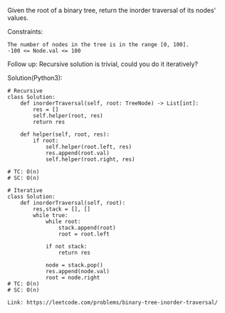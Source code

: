 Given the root of a binary tree, return the inorder traversal of its nodes' values.

Constraints:
```
The number of nodes in the tree is in the range [0, 100].
-100 <= Node.val <= 100
``` 
Follow up: Recursive solution is trivial, could you do it iteratively?

Solution(Python3):
```
# Recursive
class Solution:
    def inorderTraversal(self, root: TreeNode) -> List[int]:
        res = []
        self.helper(root, res)
        return res
        
    def helper(self, root, res):
        if root:
            self.helper(root.left, res)
            res.append(root.val)
            self.helper(root.right, res)

# TC: O(n)
# SC: O(n)

# Iterative
class Solution:
    def inorderTraversal(self, root):
        res,stack = [], []
        while true:
            while root:
                stack.append(root)
                root = root.left
                
            if not stack:
                return res
                
            node = stack.pop()
            res.append(node.val)
            root = node.right
# TC: O(n)
# SC: O(n)
```
```
Link: https://leetcode.com/problems/binary-tree-inorder-traversal/
```
